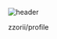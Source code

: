 ![header](https://capsule-render.vercel.app/api?type=cylinder&color=auto&height=150&section=header&text=zzorii/profile&fontSize=50)

zzorii/profile
